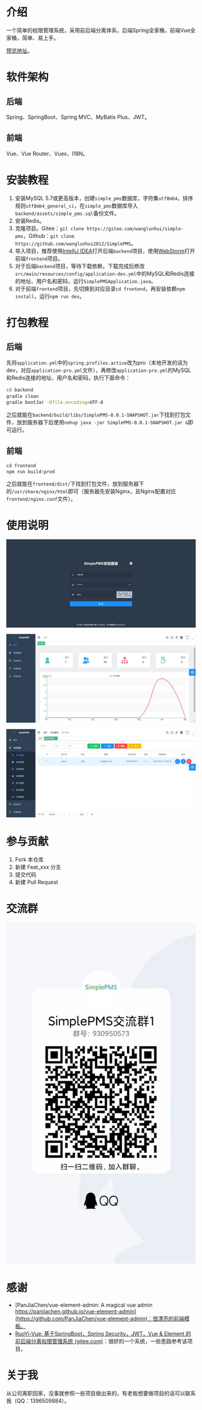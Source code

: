 # 介绍
一个简单的权限管理系统，采用前后端分离体系，后端Spring全家桶，前端Vue全家桶，简单、易上手。

[预览地址](http://47.108.216.225/)。

# 软件架构
## 后端

Spring、SpringBoot、Spring MVC、MyBatis Plus、JWT。

## 前端

Vue、Vue Router、Vuex、I18N。


# 安装教程

1.  安装MySQL 5.7或更高版本，创建`simple_pms`数据库，字符集`utf8mb4`，排序规则`utf8mb4_general_ci`，在`simple_pms`数据库导入`backend/assets/simple_pms.sql`备份文件。
2.  安装Redis。
3.  克隆项目。Gitee：`git clone https://gitee.com/wanglunhui/simple-pms`，Github：`git clone https://github.com/wanglunhui2012/SimplePMS`。
4.  导入项目，推荐使用[IntelliJ IDEA](https://www.jetbrains.com/idea/)打开后端`backend`项目，使用[WebStorm](https://www.jetbrains.com/webstorm/)打开前端`frontend`项目。
5.  对于后端`backend`项目，等待下载依赖，下载完成后修改`src/main/resources/config/application-dev.yml`中的MySQL和Redis连接的地址、用户名和密码，运行`SimplePMSApplication.java`。
6.  对于前端`frontend`项目，先切换到对应目录`cd frontend`，再安装依赖`npm install`，运行`npm run dev`。

# 打包教程

## 后端

先将`application.yml`中的`spring.profiles.active`改为pro（本地开发的话为dev，对应`application-pro.yml`文件），再修改`application-pro.yml`的MySQL和Redis连接的地址、用户名和密码，执行下面命令：

```bash
cd backend
gradle clean
gradle bootJar -Dfile.encoding=UTF-8
```

之后就能在`backend/build/libs/SimplePMS-0.0.1-SNAPSHOT.jar`下找到打包文件，放到服务器下后使用`nohup java -jar SimplePMS-0.0.1-SNAPSHOT.jar &`即可运行。

## 前端

```
cd frontend
npm run build:prod
```

之后就能在`frontend/dist/`下找到打包文件，放到服务器下的`/usr/share/nginx/html`即可（服务器先安装Nginx，且Nginx配置对应`frontend/nginx.conf`文件）。

# 使用说明

![](./backend/assets/登录.jpg)

![](./backend/assets/主页.jpg)

![](./backend/assets/用户管理.jpg)



# 参与贡献

1.  Fork 本仓库
2.  新建 Feat_xxx 分支
3.  提交代码
4.  新建 Pull Request

# 交流群

![](./backend/assets/QQ1.jpg)

# 感谢

- [PanJiaChen/vue-element-admin: A magical vue admin https://panjiachen.github.io/vue-element-admin](https://github.com/PanJiaChen/vue-element-admin)：很漂亮的前端模板。
- [RuoYi-Vue: 基于SpringBoot，Spring Security，JWT，Vue & Element 的前后端分离权限管理系统 (gitee.com)](https://gitee.com/y_project/RuoYi-Vue)：很好的一个系统，一些思路参考该项目。

# 关于我

从公司离职回家，没事就参照一些项目做出来的，有老板想要做项目的话可以联系我（QQ：1396509884）。

